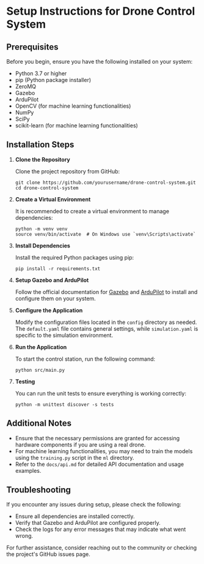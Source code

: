 # Setup Instructions for Drone Control System

## Prerequisites

Before you begin, ensure you have the following installed on your system:

- Python 3.7 or higher
- pip (Python package installer)
- ZeroMQ
- Gazebo
- ArduPilot
- OpenCV (for machine learning functionalities)
- NumPy
- SciPy
- scikit-learn (for machine learning functionalities)

## Installation Steps

1. **Clone the Repository**

   Clone the project repository from GitHub:

   ```
   git clone https://github.com/yourusername/drone-control-system.git
   cd drone-control-system
   ```

2. **Create a Virtual Environment**

   It is recommended to create a virtual environment to manage dependencies:

   ```
   python -m venv venv
   source venv/bin/activate  # On Windows use `venv\Scripts\activate`
   ```

3. **Install Dependencies**

   Install the required Python packages using pip:

   ```
   pip install -r requirements.txt
   ```

4. **Setup Gazebo and ArduPilot**

   Follow the official documentation for [Gazebo](http://gazebosim.org/) and [ArduPilot](https://ardupilot.org/) to install and configure them on your system.

5. **Configure the Application**

   Modify the configuration files located in the `config` directory as needed. The `default.yaml` file contains general settings, while `simulation.yaml` is specific to the simulation environment.

6. **Run the Application**

   To start the control station, run the following command:

   ```
   python src/main.py
   ```

7. **Testing**

   You can run the unit tests to ensure everything is working correctly:

   ```
   python -m unittest discover -s tests
   ```

## Additional Notes

- Ensure that the necessary permissions are granted for accessing hardware components if you are using a real drone.
- For machine learning functionalities, you may need to train the models using the `training.py` script in the `ml` directory.
- Refer to the `docs/api.md` for detailed API documentation and usage examples.

## Troubleshooting

If you encounter any issues during setup, please check the following:

- Ensure all dependencies are installed correctly.
- Verify that Gazebo and ArduPilot are configured properly.
- Check the logs for any error messages that may indicate what went wrong.

For further assistance, consider reaching out to the community or checking the project's GitHub issues page.